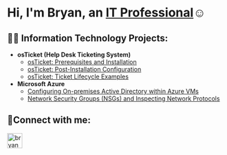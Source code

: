 <h1>Hi, I'm Bryan, an <a href="www.linkedin.com/in/bryanj-johnson">IT Professional</a>☺</h1>

<h2>👨‍💻 Information Technology Projects:</h2>

- <b>osTicket (Help Desk Ticketing System)</b>
  - [osTicket: Prerequisites and Installation](https://github.com/ssllkky/osticket-prereqs.git)
  - [osTicket: Post-Installation Configuration](https://github.com/ssllkky/post-install.git)
  - [osTicket: Ticket Lifecycle Examples](https://github.com/joshmadakorcc/ticket-lifecycle)
- <b>Microsoft Azure</b>
  - [Configuring On-premises Active Directory within Azure VMs](https://github.com/joshmadakorcc/configure-ad)
  - [Network Security Groups (NSGs) and Inspecting Network Protocols](https://github.com/ssllkky/networkgroups-protocols.git)

<h2>🤳Connect with me:</h2>


[<img align="left" alt="bryan | LinkedIn" width="35px" src="https://cdn.jsdelivr.net/npm/simple-icons@v3/icons/linkedin.svg" />][linkedin]

[linkedin]: https://www.linkedin.com/in/bryanj-johnson
